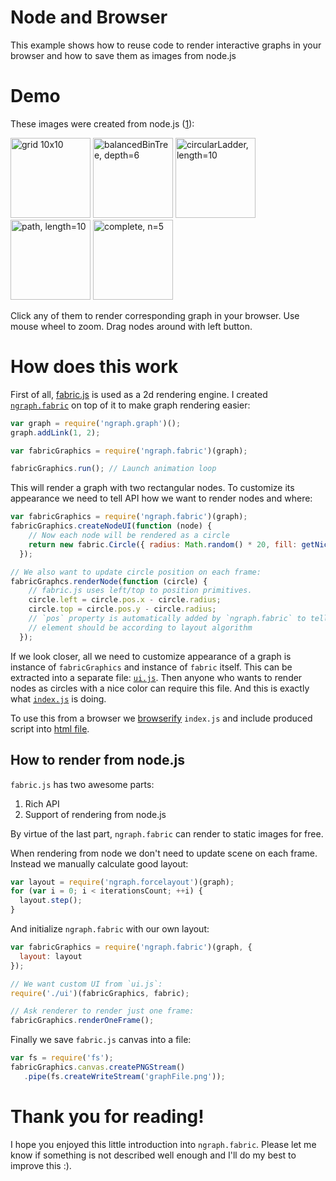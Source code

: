 # Node and Browser
This example shows how to reuse code to render interactive graphs in your browser and how to save them as images from node.js

# Demo
These images were created from node.js ([1]):

<a href='https://Dj-Corps.github.io/ngraph/examples/fabric.js/Node%20and%20Browser/index.html?graph=grid' target='_blank'><img alt='grid 10x10' src='https://raw.github.com/anvaka/ngraph/master/examples/fabric.js/Node%20and%20Browser/assets/grid.png' width='128px'></img></a>
<a href='https://Dj-Corps.github.io/ngraph/examples/fabric.js/Node%20and%20Browser/index.html?graph=balancedBinTree&n=6' target='_blank'><img alt='balancedBinTree, depth=6' src='https://raw.github.com/anvaka/ngraph/master/examples/fabric.js/Node%20and%20Browser/assets/balancedBinTree.png' width='128px'></img></a>
<a href='https://Dj-Corps.github.io/ngraph/examples/fabric.js/Node%20and%20Browser/index.html?graph=circularLadder' target='_blank'><img alt='circularLadder, length=10' src='https://raw.github.com/anvaka/ngraph/master/examples/fabric.js/Node%20and%20Browser/assets/circularLadder.png' width='128px'></img></a>
<a href='https://Dj-Corps.github.io/ngraph/examples/fabric.js/Node%20and%20Browser/index.html?graph=path' target='_blank'><img alt='path, length=10' src='https://raw.github.com/anvaka/ngraph/master/examples/fabric.js/Node%20and%20Browser/assets/path.png' width='128px'></img></a>
<a href='https://Dj-Corps.github.io/ngraph/examples/fabric.js/Node%20and%20Browser/index.html?graph=complete&n=5' target='_blank'><img alt='complete, n=5' src='https://raw.github.com/anvaka/ngraph/master/examples/fabric.js/Node%20and%20Browser/assets/complete.png' width='128px'></img></a>

Click any of them to render corresponding graph in your browser. Use mouse wheel to zoom. Drag nodes around with left button.

# How does this work

First of all, [fabric.js](http://fabricjs.com/) is used as a 2d rendering engine. I created [`ngraph.fabric`](https://github.com/anvaka/ngraph.fabric) on top of it to make graph rendering easier:

``` js
var graph = require('ngraph.graph')();
graph.addLink(1, 2);

var fabricGraphics = require('ngraph.fabric')(graph);

fabricGraphics.run(); // Launch animation loop
```

This will render a graph with two rectangular nodes. To customize its appearance we need to tell API how we want to render nodes and where:

``` js
var fabricGraphics = require('ngraph.fabric')(graph);
fabricGraphics.createNodeUI(function (node) {
    // Now each node will be rendered as a circle
    return new fabric.Circle({ radius: Math.random() * 20, fill: getNiceColor() });
  });

// We also want to update circle position on each frame:
fabricGraphcs.renderNode(function (circle) {
    // fabric.js uses left/top to position primitives.
    circle.left = circle.pos.x - circle.radius;
    circle.top = circle.pos.y - circle.radius;
    // `pos` property is automatically added by `ngraph.fabric` to tell where 
    // element should be according to layout algorithm
  });
```

If we look closer, all we need to customize appearance of a graph is instance of `fabricGraphics` and instance of `fabric` itself. This can be extracted into a separate file: [`ui.js`](https://github.com/anvaka/ngraph/blob/master/examples/fabric.js/Node%20and%20Browser/ui.js). Then anyone who wants to render nodes as circles with a nice color can require this file. And this is exactly what [`index.js`](https://github.com/anvaka/ngraph/blob/bfc08575ba9c0bb83387813d87c3a41f0124ecb0/examples/fabric.js/Node%20and%20Browser/index.js#L8) is doing.

To use this from a browser we [browserify](http://browserify.org/) `index.js` and include produced script into [html file](https://github.com/anvaka/ngraph/blob/05ba2ad483409be5b5dca12624c9819306b6c51e/examples/fabric.js/Node%20and%20Browser/index.html#L9-L10).

## How to render from node.js
`fabric.js` has two awesome parts:

1. Rich API
2. Support of rendering from node.js

By virtue of the last part, `ngraph.fabric` can render to static images for free. 

When rendering from node we don't need to update scene on each frame. Instead we manually calculate good layout:

``` js
var layout = require('ngraph.forcelayout')(graph);
for (var i = 0; i < iterationsCount; ++i) {
  layout.step();
}
```

And initialize `ngraph.fabric` with our own layout:

``` js
var fabricGraphics = require('ngraph.fabric')(graph, { 
  layout: layout
});

// We want custom UI from `ui.js`:
require('./ui')(fabricGraphics, fabric);

// Ask renderer to render just one frame:
fabricGraphics.renderOneFrame();
```

Finally we save `fabric.js` canvas into a file:

``` js
var fs = require('fs');
fabricGraphics.canvas.createPNGStream()
   .pipe(fs.createWriteStream('graphFile.png'));
```

# Thank you for reading!

I hope you enjoyed this little introduction into `ngraph.fabric`. Please let me know if something is not described well enough and I'll do my best to improve this :).

[1]: https://github.com/anvaka/ngraph/blob/master/examples/fabric.js/Node%20and%20Browser/assets/create.js
